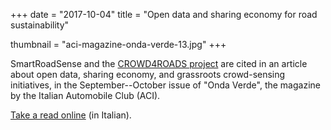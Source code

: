 +++
date = "2017-10-04"
title = "Open data and sharing economy for road sustainability"

thumbnail = "aci-magazine-onda-verde-13.jpg"
+++

SmartRoadSense and the [CROWD4ROADS project](http://www.c4rs.eu) are cited in an article about open data, sharing economy, and grassroots crowd-sensing initiatives, in the September--October issue of "Onda&nbsp;Verde", the magazine by the Italian Automobile Club&nbsp;(ACI).

[Take a read online](https://issuu.com/aci-it/docs/ondaverde-013/20)&nbsp;(in Italian).
